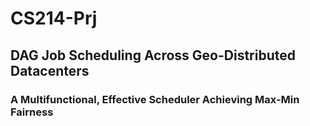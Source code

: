 # CS214-Prj
## DAG Job Scheduling Across Geo-Distributed Datacenters
### A Multifunctional, Effective Scheduler Achieving Max-Min Fairness
